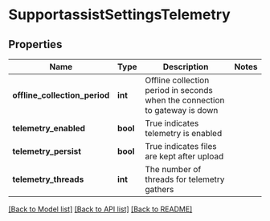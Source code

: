 # SupportassistSettingsTelemetry

## Properties
Name | Type | Description | Notes
------------ | ------------- | ------------- | -------------
**offline_collection_period** | **int** | Offline collection period in seconds when the connection to gateway is down | 
**telemetry_enabled** | **bool** | True indicates telemetry is enabled | 
**telemetry_persist** | **bool** | True indicates files are kept after upload | 
**telemetry_threads** | **int** | The number of threads for telemetry gathers | 

[[Back to Model list]](../README.md#documentation-for-models) [[Back to API list]](../README.md#documentation-for-api-endpoints) [[Back to README]](../README.md)


